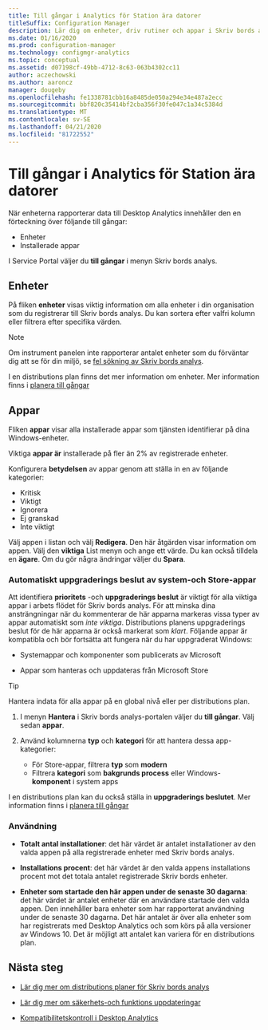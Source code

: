 ```yaml
---
title: Till gångar i Analytics för Station ära datorer
titleSuffix: Configuration Manager
description: Lär dig om enheter, driv rutiner och appar i Skriv bords analys.
ms.date: 01/16/2020
ms.prod: configuration-manager
ms.technology: configmgr-analytics
ms.topic: conceptual
ms.assetid: d07198cf-49bb-4712-8c63-063b4302cc11
author: aczechowski
ms.author: aaroncz
manager: dougeby
ms.openlocfilehash: fe1338781cbb16a8485de050a294e34e487a2ecc
ms.sourcegitcommit: bbf820c35414bf2cba356f30fe047c1a34c5384d
ms.translationtype: MT
ms.contentlocale: sv-SE
ms.lasthandoff: 04/21/2020
ms.locfileid: "81722552"
---
```

# <a name="assets-in-desktop-analytics"></a>Till gångar i Analytics för Station ära datorer

När enheterna rapporterar data till Desktop Analytics innehåller den en förteckning över följande till gångar:

- Enheter
- Installerade appar  

I Service Portal väljer du **till gångar** i menyn Skriv bords analys.

## <a name="devices"></a>Enheter

På fliken **enheter** visas viktig information om alla enheter i din organisation som du registrerar till Skriv bords analys. Du kan sortera efter valfri kolumn eller filtrera efter specifika värden.

> [!NOTE]  
> Om instrument panelen inte rapporterar antalet enheter som du förväntar dig att se för din miljö, se [fel sökning av Skriv bords analys](troubleshooting.md).  

I en distributions plan finns det mer information om enheter. Mer information finns i [planera till gångar](about-deployment-plans.md#plan-assets)

## <a name="apps"></a>Appar

Fliken **appar** visar alla installerade appar som tjänsten identifierar på dina Windows-enheter.

Viktiga **appar är** installerade på fler än 2% av registrerade enheter.

Konfigurera **betydelsen** av appar genom att ställa in en av följande kategorier:

- Kritisk
- Viktigt
- Ignorera
- Ej granskad
- Inte viktigt<!-- 3587232 -->

Välj appen i listan och välj **Redigera**. Den här åtgärden visar information om appen. Välj den **viktiga** List menyn och ange ett värde. Du kan också tilldela en **ägare**. Om du gör några ändringar väljer du **Spara**.

### <a name="automatic-upgrade-decision-of-system-and-store-apps"></a><a name="bkmk_plan-autoapp" />Automatiskt uppgraderings beslut av system-och Store-appar

<!-- 3587232 -->
Att identifiera **prioritets** -och **uppgraderings beslut** är viktigt för alla viktiga appar i arbets flödet för Skriv bords analys. För att minska dina ansträngningar när du kommenterar de här apparna markeras vissa typer av appar automatiskt som *inte viktiga*. Distributions planens uppgraderings beslut för de här apparna är också markerat som *klart*. Följande appar är kompatibla och bör fortsätta att fungera när du har uppgraderat Windows:

- Systemappar och komponenter som publicerats av Microsoft

- Appar som hanteras och uppdateras från Microsoft Store

> [!TIP]
> Hantera indata för alla appar på en global nivå eller per distributions plan.
>
> 1. I menyn **Hantera** i Skriv bords analys-portalen väljer du **till gångar**. Välj sedan **appar**.
>
> 2. Använd kolumnerna **typ** och **kategori** för att hantera dessa app-kategorier:
>
>    - För Store-appar, filtrera **typ** som **modern**
>    - Filtrera **kategori** som **bakgrunds process** eller Windows- **komponent** i system apps

I en distributions plan kan du också ställa in **uppgraderings beslutet**. Mer information finns i [planera till gångar](about-deployment-plans.md#plan-assets)

### <a name="usage"></a>Användning

<!-- 5533890 -->

- **Totalt antal installationer**: det här värdet är antalet installationer av den valda appen på alla registrerade enheter med Skriv bords analys.

- **Installations procent**: det här värdet är den valda appens installations procent mot det totala antalet registrerade Skriv bords enheter.

- **Enheter som startade den här appen under de senaste 30 dagarna**: det här värdet är antalet enheter där en användare startade den valda appen. Den innehåller bara enheter som har rapporterat användning under de senaste 30 dagarna. Det här antalet är över alla enheter som har registrerats med Desktop Analytics och som körs på alla versioner av Windows 10. Det är möjligt att antalet kan variera för en distributions plan.

## <a name="next-steps"></a>Nästa steg

- [Lär dig mer om distributions planer för Skriv bords analys](about-deployment-plans.md)  

- [Lär dig mer om säkerhets-och funktions uppdateringar](about-updates.md)  

- [Kompatibilitetskontroll i Desktop Analytics](compat-assessment.md)  
